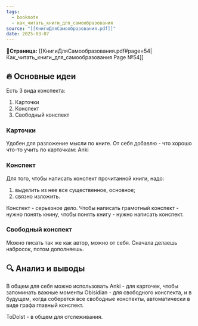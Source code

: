```yaml
---
tags:
  - booknote
  - как_читать_книги_для_самообразования
source: "[[КнигиДляСамообразования.pdf]]"
date: 2025-03-07
---
```

**📝Страница:** [[КнигиДляСамообразования.pdf#page=54|Как_читать_книги_для_самообразования Page №54]]  

## 🔥 Основные идеи 
Есть 3 вида конспекта:
1) Карточки
2) Конспект
3) Свободный конспект

### Карточки
Удобен для разложение мысли по книге.
От себя добавлю - что хорошо что-то учить по карточкам: Anki

### Конспект
Для того, чтобы написать конспект прочитанной книги, надо: 
1) выделить из нее все существенное, основное; 
2) связно изложить.

Конспект - серьезное дело. Чтобы написать грамотный конспект - нужно понять книну, чтобы понять книгу - нужно написать конспект.

### Свободный конспект
Можно писать так же как автор, можно от себя. 
Сначала делаешь набросок, потом дополняешь.



## 🔍 Анализ и выводы  

В общем для себя можно использовать
Anki - для карточек, чтобы запоминать важные моменты
Obisidian - для свободного конспекта, и в будущем, когда соберется все свободные конспекты, автоматически в виде графа главный конспект.

ToDoIst - в общем  для отслеживания.


